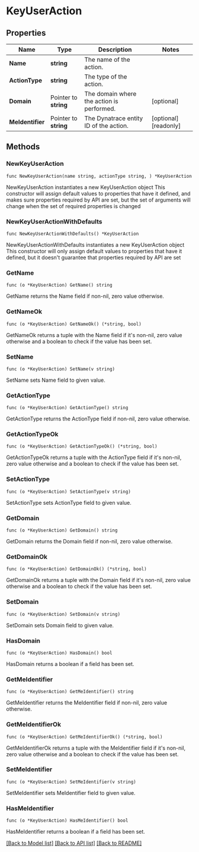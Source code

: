 # KeyUserAction

## Properties

Name | Type | Description | Notes
------------ | ------------- | ------------- | -------------
**Name** | **string** | The name of the action. | 
**ActionType** | **string** | The type of the action. | 
**Domain** | Pointer to **string** | The domain where the action is performed. | [optional] 
**MeIdentifier** | Pointer to **string** | The Dynatrace entity ID of the action. | [optional] [readonly] 

## Methods

### NewKeyUserAction

`func NewKeyUserAction(name string, actionType string, ) *KeyUserAction`

NewKeyUserAction instantiates a new KeyUserAction object
This constructor will assign default values to properties that have it defined,
and makes sure properties required by API are set, but the set of arguments
will change when the set of required properties is changed

### NewKeyUserActionWithDefaults

`func NewKeyUserActionWithDefaults() *KeyUserAction`

NewKeyUserActionWithDefaults instantiates a new KeyUserAction object
This constructor will only assign default values to properties that have it defined,
but it doesn't guarantee that properties required by API are set

### GetName

`func (o *KeyUserAction) GetName() string`

GetName returns the Name field if non-nil, zero value otherwise.

### GetNameOk

`func (o *KeyUserAction) GetNameOk() (*string, bool)`

GetNameOk returns a tuple with the Name field if it's non-nil, zero value otherwise
and a boolean to check if the value has been set.

### SetName

`func (o *KeyUserAction) SetName(v string)`

SetName sets Name field to given value.


### GetActionType

`func (o *KeyUserAction) GetActionType() string`

GetActionType returns the ActionType field if non-nil, zero value otherwise.

### GetActionTypeOk

`func (o *KeyUserAction) GetActionTypeOk() (*string, bool)`

GetActionTypeOk returns a tuple with the ActionType field if it's non-nil, zero value otherwise
and a boolean to check if the value has been set.

### SetActionType

`func (o *KeyUserAction) SetActionType(v string)`

SetActionType sets ActionType field to given value.


### GetDomain

`func (o *KeyUserAction) GetDomain() string`

GetDomain returns the Domain field if non-nil, zero value otherwise.

### GetDomainOk

`func (o *KeyUserAction) GetDomainOk() (*string, bool)`

GetDomainOk returns a tuple with the Domain field if it's non-nil, zero value otherwise
and a boolean to check if the value has been set.

### SetDomain

`func (o *KeyUserAction) SetDomain(v string)`

SetDomain sets Domain field to given value.

### HasDomain

`func (o *KeyUserAction) HasDomain() bool`

HasDomain returns a boolean if a field has been set.

### GetMeIdentifier

`func (o *KeyUserAction) GetMeIdentifier() string`

GetMeIdentifier returns the MeIdentifier field if non-nil, zero value otherwise.

### GetMeIdentifierOk

`func (o *KeyUserAction) GetMeIdentifierOk() (*string, bool)`

GetMeIdentifierOk returns a tuple with the MeIdentifier field if it's non-nil, zero value otherwise
and a boolean to check if the value has been set.

### SetMeIdentifier

`func (o *KeyUserAction) SetMeIdentifier(v string)`

SetMeIdentifier sets MeIdentifier field to given value.

### HasMeIdentifier

`func (o *KeyUserAction) HasMeIdentifier() bool`

HasMeIdentifier returns a boolean if a field has been set.


[[Back to Model list]](../README.md#documentation-for-models) [[Back to API list]](../README.md#documentation-for-api-endpoints) [[Back to README]](../README.md)


